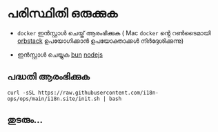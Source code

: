 # പരിസ്ഥിതി ഒരുക്കുക

* `docker` ഇൻസ്റ്റാൾ ചെയ്ത് ആരംഭിക്കുക ( Mac `docker` ൻ്റെ റൺടൈമായി [orbstack](https://orbstack.dev) ഉപയോഗിക്കാൻ ഉപയോക്താക്കൾ നിർദ്ദേശിക്കുന്നു)

* ഇൻസ്റ്റാൾ ചെയ്യുക [bun](https://bun.sh/docs/installation) [nodejs](https://nodejs.org/en/download/package-manager)

## പദ്ധതി ആരംഭിക്കുക

```
curl -sSL https://raw.githubusercontent.com/i18n-ops/ops/main/i18n.site/init.sh | bash
```

## തുടരും…